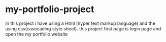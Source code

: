 # my-portfolio-project
In this project i have using a Html (hyper text markup language) and
the using css(casecading style sheet).
this project first page is login page  and open the my portfolio website
